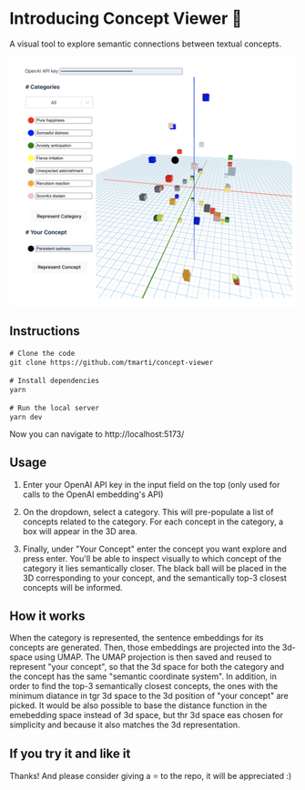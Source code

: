 # Introducing Concept Viewer 🚀

A visual tool to explore semantic connections between textual concepts.

![alt text](image.png)

## Instructions

```shell
# Clone the code
git clone https://github.com/tmarti/concept-viewer

# Install dependencies
yarn

# Run the local server
yarn dev
```

Now you can navigate to http://localhost:5173/

## Usage

1. Enter your OpenAI API key in the input field on the top (only used for calls to the OpenAI embedding's API)

2. On the dropdown, select a category. This will pre-populate a list of concepts related to the category. For each concept in the category, a box will appear in the 3D area.

3. Finally, under "Your Concept" enter the concept you want explore and press enter. You'll be able to inspect visually to which concept of the category it lies semantically closer. The black ball will be placed in the 3D corresponding to your concept, and the semantically top-3 closest concepts will be informed.

## How it works

When the category is represented, the sentence embeddings for its concepts are generated. Then, those embeddings are projected into the 3d-space using UMAP. The UMAP projection is then saved and reused to represent "your concept", so that the 3d space for both the category and the concept has the same "semantic coordinate system". In addition, in order to find the top-3 semantically closest concepts, the ones with the minimum diatance in tgr 3d space to the 3d position of "your concept" are picked. It would be also possible to base the distance function in the emebedding space instead of 3d space, but thr 3d space eas chosen for simplicity and because it also matches the 3d representation.

## If you try it and like it

Thanks! And please consider giving a ⭐ to the repo, it will be appreciated :)

